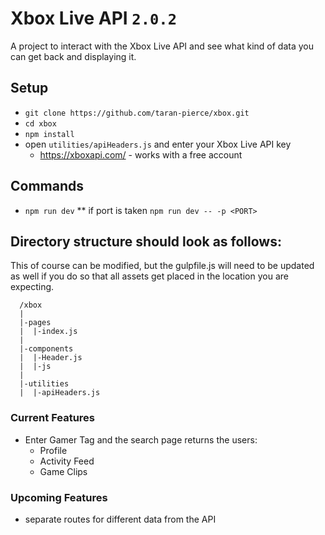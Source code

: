 # Xbox Live API `2.0.2`
A project to interact with the Xbox Live API and see what kind of data you can get back and displaying it.

## Setup
* `git clone https://github.com/taran-pierce/xbox.git`
* `cd xbox`
* `npm install`
* open `utilities/apiHeaders.js` and enter your Xbox Live API key
  * https://xboxapi.com/ - works with a free account

## Commands
* `npm run dev`
  ** if port is taken `npm run dev -- -p <PORT>`

## Directory structure should look as follows:
This of course can be modified, but the gulpfile.js will need to be updated as well if you do so that all assets get placed in the location you are expecting.

```
  /xbox
  |
  |-pages
  |  |-index.js
  |
  |-components
  |  |-Header.js
  |  |-js
  |
  |-utilities
  |  |-apiHeaders.js
```

### Current Features
* Enter Gamer Tag and the search page returns the users:
  * Profile
  * Activity Feed
  * Game Clips

### Upcoming Features
* separate routes for different data from the API
